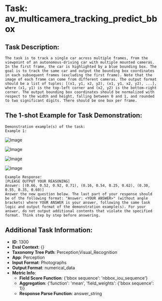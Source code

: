 # Task: av_multicamera_tracking_predict_bbox

## Task Description:

```
The task is to track a single car across multiple frames, from the viewpoint of an autonomous-driving car with multiple mounted cameras. In the first frame, the car is highlighted by a blue bounding box. The goal is to track the same car and output the bounding box coordinates in each subsequent frames (excluding the first frame). Note that the image of each frame can come from different cameras. The output format should be a list of tuples: [(x1, y1, x2, y2), (x1, y1, x2, y2), ...], where (x1, y1) is the top-left corner and (x2, y2) is the bottom-right corner. The output bounding box coordinates should be normalized with respect to the width and height, falling between 0 and 1, and rounded to two significant digits. There should be one box per frame.
```

## The 1-shot Example for Task Demonstration:

```
Demonstration example(s) of the task:
Example 1:
```

![Image](7_init.png)

![Image](7_1.png)

![Image](7_2.png)

![Image](7_3.png)

```
Example Response:
[PLEASE OUTPUT YOUR REASONING]
Answer: [(0.66, 0.52, 0.92, 0.71), (0.16, 0.54, 0.25, 0.62), (0.30, 0.55, 0.35, 0.60)]
Answer the new question below. The last part of your response should be of the following format: "Answer: <YOUR ANSWER>" (without angle brackets) where YOUR ANSWER is your answer, following the same task logic and output format of the demonstration example(s). For your answer, do not output additional contents that violate the specified format. Think step by step before answering.
```

## Additional Task Information:

- **ID**: 1300
- **Eval Context**: {}
- **Taxonomy Tree Path**: Perception;Visual_Recognition
- **App**: Perception
- **Input Format**: Photographs
- **Output Format**: numerical_data
- **Metric Info**:
  - **Field Score Function**: {'bbox sequence': 'nbbox_iou_sequence'}
  - **Aggregation**: {'function': 'mean', 'field_weights': {'bbox sequence': 1}}
  - **Response Parse Function**: answer_string
